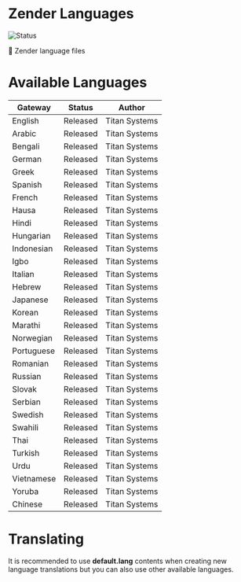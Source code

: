 # Zender Languages

![Status](https://img.shields.io/badge/status-released-blue?style=for-the-badge)

📣 Zender language files

# Available Languages

| Gateway | Status | Author |
| ------ | ------ | ------ |
| English | Released | Titan Systems |
| Arabic | Released | Titan Systems |
| Bengali | Released | Titan Systems |
| German | Released | Titan Systems |
| Greek | Released | Titan Systems |
| Spanish | Released | Titan Systems |
| French | Released | Titan Systems |
| Hausa | Released | Titan Systems |
| Hindi | Released | Titan Systems |
| Hungarian | Released | Titan Systems |
| Indonesian | Released | Titan Systems |
| Igbo | Released | Titan Systems |
| Italian | Released | Titan Systems |
| Hebrew | Released | Titan Systems |
| Japanese | Released | Titan Systems |
| Korean | Released | Titan Systems |
| Marathi | Released | Titan Systems |
| Norwegian | Released | Titan Systems |
| Portuguese | Released | Titan Systems |
| Romanian | Released | Titan Systems |
| Russian | Released | Titan Systems |
| Slovak | Released | Titan Systems |
| Serbian | Released | Titan Systems |
| Swedish | Released | Titan Systems |
| Swahili | Released | Titan Systems |
| Thai | Released | Titan Systems |
| Turkish | Released | Titan Systems |
| Urdu | Released | Titan Systems |
| Vietnamese | Released | Titan Systems |
| Yoruba | Released | Titan Systems |
| Chinese | Released | Titan Systems |

# Translating

It is recommended to use **default.lang** contents when creating new language translations but you can also use other available languages.

